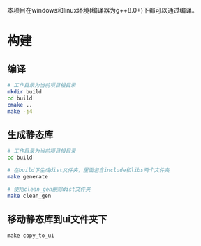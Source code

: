本项目在windows和linux环境(编译器为g++8.0+)下都可以通过编译。 

# 构建
## 编译
```bash
# 工作目录为当前项目根目录
mkdir build
cd build
cmake ..
make -j4
```
## 生成静态库
```bash
# 工作目录为当前项目根目录
cd build

# 在build下生成dist文件夹，里面包含include和libs两个文件夹
make generate

# 使用clean_gen删除dist文件夹
make clean_gen
```

## 移动静态库到ui文件夹下
```
make copy_to_ui
```